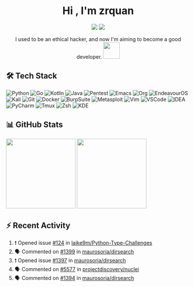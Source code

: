 <h1 align="center"><b>Hi , I'm zrquan</b></h1>

<div align="center">
  <a href="https://zrquan.github.io/"><img src="https://img.shields.io/badge/My%20Blog-FF4088?style=flat-square&logo=hugo&logoColor=white"></a>
  <a href="https://steamcommunity.com/id/4shen0ne/"><img src="https://img.shields.io/badge/Steam%20Profile-1b638b?style=flat-square&logo=steam&logoColor=white"></a>
  <!--<img src="https://komarev.com/ghpvc/?username=zrquan">-->
</div>

<p align="center">I used to be an ethical hacker, and now I'm aiming to become a good developer. <img src="https://media.giphy.com/media/WUlplcMpOCEmTGBtBW/giphy.gif" width="45px"></p>

## 🛠 Tech Stack

![Python](https://img.shields.io/badge/Python-3776AB.svg?style=for-the-badge&logo=python&logoColor=white)
![Go](https://img.shields.io/badge/Go-00ADD8.svg?style=for-the-badge&logo=go&logoColor=white)
![Kotlin](https://img.shields.io/badge/Kotlin-7F52FF.svg?style=for-the-badge&logo=kotlin&logoColor=white)
![Java](https://img.shields.io/badge/Java-b07219.svg?style=for-the-badge&logo=openjdk&logoColor=white)
![Pentest](https://img.shields.io/badge/Pentest-1A1A1A.svg?style=for-the-badge&logo=hackaday&logoColor=white)
![Emacs](https://img.shields.io/badge/Emacs-7F5AB6.svg?style=for-the-badge&logo=gnuemacs&logoColor=white)
![Org](https://img.shields.io/badge/Org-77AA99.svg?style=for-the-badge&logo=org&logoColor=white)
![EndeavourOS](https://img.shields.io/badge/EndeavourOS-7F7FFF.svg?style=for-the-badge&logo=endeavouros&logoColor=white)
![Kali](https://img.shields.io/badge/Kali-557C94.svg?style=for-the-badge&logo=kalilinux&logoColor=white)
![Git](https://img.shields.io/badge/Git-F05032.svg?style=for-the-badge&logo=git&logoColor=white)
![Docker](https://img.shields.io/badge/Docker-2496ED.svg?style=for-the-badge&logo=docker&logoColor=white)
![BurpSuite](https://img.shields.io/badge/BurpSuite-FF6633.svg?style=for-the-badge&logo=burpsuite&logoColor=white)
![Metasploit](https://img.shields.io/badge/Metasploit-2596CD.svg?style=for-the-badge&logo=metasploit&logoColor=white)
![Vim](https://img.shields.io/badge/Vim-019733.svg?style=for-the-badge&logo=vim&logoColor=white)
![VSCode](https://img.shields.io/badge/VSCode-2F80ED.svg?style=for-the-badge&logo=vscodium&logoColor=white)
![IDEA](https://img.shields.io/badge/IDEA-0047fd.svg?style=for-the-badge&logo=intellijidea&logoColor=white)
![PyCharm](https://img.shields.io/badge/PyCharm-088484.svg?style=for-the-badge&logo=pycharm&logoColor=white)
![Tmux](https://img.shields.io/badge/Tmux-1BB91F.svg?style=for-the-badge&logo=tmux&logoColor=white)
![Zsh](https://img.shields.io/badge/Zsh-F15A24.svg?style=for-the-badge&logo=zsh&logoColor=white)
![KDE](https://img.shields.io/badge/KDE-1D99F3.svg?style=for-the-badge&logo=kde&logoColor=white)

## 📊 GitHub Stats

<div nowrap="nowrap">
  <img src="https://github-readme-stats.vercel.app/api?username=zrquan&show_icons=true&hide_title=false&hide_border=true&text_bold=false" height="190em">
  <img src="https://github-readme-stats.vercel.app/api/top-langs/?username=zrquan&layout=compact&hide=c,html&hide_title=false&hide_border=true&text_bold=false" height="190em">
</div>

## ⚡ Recent Activity

<!--START_SECTION:activity-->
1. ❗ Opened issue [#124](https://github.com/laike9m/Python-Type-Challenges/issues/124) in [laike9m/Python-Type-Challenges](https://github.com/laike9m/Python-Type-Challenges)
2. 🗣 Commented on [#1399](https://github.com/maurosoria/dirsearch/issues/1399#issuecomment-2381839826) in [maurosoria/dirsearch](https://github.com/maurosoria/dirsearch)
3. ❗ Opened issue [#1397](https://github.com/maurosoria/dirsearch/issues/1397) in [maurosoria/dirsearch](https://github.com/maurosoria/dirsearch)
4. 🗣 Commented on [#5577](https://github.com/projectdiscovery/nuclei/issues/5577#issuecomment-2367314777) in [projectdiscovery/nuclei](https://github.com/projectdiscovery/nuclei)
5. 🗣 Commented on [#1394](https://github.com/maurosoria/dirsearch/pull/1394#issuecomment-2365025569) in [maurosoria/dirsearch](https://github.com/maurosoria/dirsearch)
<!--END_SECTION:activity-->
